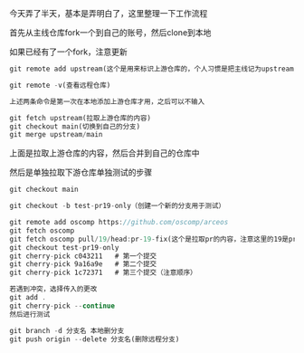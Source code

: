 今天弄了半天，基本是弄明白了，这里整理一下工作流程

首先从主线仓库fork一个到自己的账号，然后clone到本地

如果已经有了一个fork，注意更新

```rust
git remote add upstream(这个是用来标识上游仓库的，个人习惯是把主线记为upstream，然后要拉取的下游仓库记为oscomp之类的) https://github.com/original-owner/original-repo.git

git remote -v(查看远程仓库)

上述两条命令是第一次在本地添加上游仓库才用，之后可以不输入

git fetch upstream(拉取上游仓库的内容)
git checkout main(切换到自己的分支)
git merge upstream/main
```
上面是拉取上游仓库的内容，然后合并到自己的仓库中

然后是单独拉取下游仓库单独测试的步骤
```rust
git checkout main

git checkout -b test-pr19-only（创建一个新的分支用于测试）

git remote add oscomp https://github.com/oscomp/arceos
git fetch oscomp
git fetch oscomp pull/19/head:pr-19-fix(这个是拉取pr的内容，注意这里的19是pr的id，pr-19-fix是分支名，自己可以随意命名)
git checkout test-pr19-only
git cherry-pick c043211   # 第一个提交
git cherry-pick 9a16a9e   # 第二个提交
git cherry-pick 1c72371   # 第三个提交（注意顺序）

若遇到冲突，选择传入的更改
git add .
git cherry-pick --continue
然后进行测试

git branch -d 分支名 本地删分支
git push origin --delete 分支名(删除远程分支)
```
